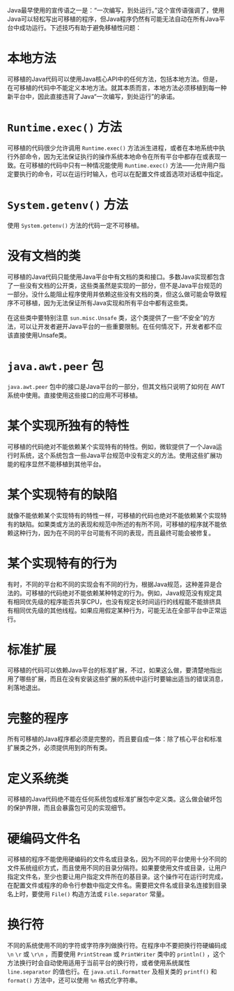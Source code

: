 Java最早使用的宣传语之一是：“一次编写，到处运行。”这个宣传语强调了，使用Java可以轻松写出可移植的程序，但Java程序仍然有可能无法自动在所有Java平台中成功运行。下述技巧有助于避免移植性问题：

# 本地方法

可移植的Java代码可以使用Java核心API中的任何方法，包括本地方法。但是，在可移植的代码中不能定义本地方法。就其本质而言，本地方法必须移植到每一种新平台中，因此直接违背了Java“一次编写，到处运行”的承诺。

# `Runtime.exec()` 方法

可移植的代码很少允许调用 `Runtime.exec()` 方法派生进程，或者在本地系统中执行外部命令，因为无法保证执行的操作系统本地命令在所有平台中都存在或表现一致。在可移植的代码中只有一种情况能使用 `Runtime.exec()` 方法——允许用户指定要执行的命令，可以在运行时输入，也可以在配置文件或首选项对话框中指定。

# `System.getenv()` 方法

使用 `System.getenv()` 方法的代码一定不可移植。

# 没有文档的类

可移植的Java代码只能使用Java平台中有文档的类和接口。多数Java实现都包含了一些没有文档的公开类，这些类虽然是实现的一部分，但不是Java平台规范的一部分。没什么能阻止程序使用并依赖这些没有文档的类，但这么做可能会导致程序不可移植，因为无法保证所有Java实现和所有平台中都有这些类。

在这些类中要特别注意 `sun.misc.Unsafe` 类，这个类提供了一些“不安全”的方法，可以让开发者避开Java平台的一些重要限制。在任何情况下，开发者都不应该直接使用Unsafe类。

# `java.awt.peer` 包

`java.awt.peer` 包中的接口是Java平台的一部分，但其文档只说明了如何在 AWT 系统中使用。直接使用这些接口的应用不可移植。

# 某个实现所独有的特性

可移植的代码绝对不能依赖某个实现特有的特性。例如，微软提供了一个Java运行时系统，这个系统包含一些Java平台规范中没有定义的方法。使用这些扩展功能的程序显然不能移植到其他平台。

# 某个实现特有的缺陷

就像不能依赖某个实现特有的特性一样，可移植的代码也绝对不能依赖某个实现特有的缺陷。如果类或方法的表现和规范中所述的有所不同，可移植的程序就不能依赖这种行为，因为在不同的平台可能有不同的表现，而且最终可能会被修复。

# 某个实现特有的行为

有时，不同的平台和不同的实现会有不同的行为，根据Java规范，这种差异是合法的。可移植的代码绝对不能依赖某种特定的行为。例如，Java规范没有规定具有相同优先级的程序能否共享CPU，也没有规定长时间运行的线程能不能排挤具有相同优先级的其他线程。如果应用假定某种行为，可能无法在全部平台中正常运行。

# 标准扩展

可移植的代码可以依赖Java平台的标准扩展，不过，如果这么做，要清楚地指出用了哪些扩展，而且在没有安装这些扩展的系统中运行时要输出适当的错误消息，利落地退出。

# 完整的程序

所有可移植的Java程序都必须是完整的，而且要自成一体：除了核心平台和标准扩展类之外，必须提供用到的所有类。

# 定义系统类

可移植的Java代码绝不能在任何系统包或标准扩展包中定义类。这么做会破坏包的保护界限，而且会暴露包可见的实现细节。

# 硬编码文件名

可移植的程序不能使用硬编码的文件名或目录名，因为不同的平台使用十分不同的文件系统组织方式，而且使用不同的目录分隔符。如果要使用文件或目录，让用户指定文件名，至少也要让用户指定文件所在的基目录。这个操作可在运行时完成，在配置文件或程序的命令行参数中指定文件名。需要把文件名或目录名连接到目录名上时，要使用 `File()` 构造方法或 `File.separator` 常量。

# 换行符

不同的系统使用不同的字符或字符序列做换行符。在程序中不要把换行符硬编码成 `\n` `\r` 或 `\r\n` ，而要使用 `PrintStream` 或 `PrintWriter` 类中的 `println()` ，这个方法换行时会自动使用适用于当前平台的换行符，或者使用系统属性 `line.separator` 的值也行。在 `java.util.Formatter` 及相关类的 `printf()` 和 `format()` 方法中，还可以使用 `%n` 格式化字符串。
